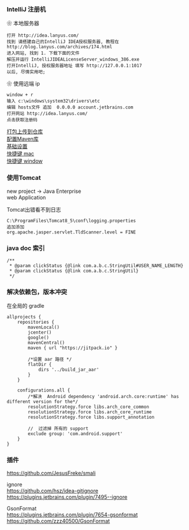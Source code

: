 ### IntelliJ 注册机

❀ 本地服务器   
```
打开 http://idea.lanyus.com/  
找到 请搭建自己的IntelliJ IDEA授权服务器, 教程在 http://blog.lanyus.com/archives/174.html  
进入网站, 找到 1. 下载下面的文件  
解压并运行 IntelliJIDEALicenseServer_windows_386.exe  
打开IntelliJ, 授权服务器地址 填写 http://127.0.0.1:1017  
以后, 尽情实用吧;  
```

❀ 使用远端 ip  
```
window + r   
输入 c:\windows\system32\drivers\etc  
编辑 hosts文件 追加  0.0.0.0 account.jetbrains.com  
打开网站 http://idea.lanyus.com/  
点击获取注册码  
```
[打包上传到仓库](library/upload_aar.md)  
[配置Maven库](library/with_maven.md)  
[基础设置](library/basic_using.md)  
[快捷键 mac](library/key_map_mac.md)  
[快捷键 window](library/key_map_window.md)  
### 使用Tomcat  
new project -> Java Enterprise  
web Application  

Tomcat出错看不到日志  
```
C:\ProgramFiles\Tomcat8_5\conf\logging.properties
追加添加  
org.apache.jasper.servlet.TldScanner.level = FINE
```

### java  doc 索引  
```
/**
 * @param clickStatus {@link com.a.b.c.StringUtil#USER_NAME_LENGTH}
 * @param clickStatus {@link com.a.b.c.StringUtil}
 */
```

### 解决依赖包，版本冲突  
在全局的 gradle  
```
allprojects {
    repositories {
        mavenLocal()
        jcenter()
        google()
        mavenCentral()
        maven { url "https://jitpack.io" }

        /*设置 aar 路径 */
        flatDir {
            dirs '../build_jar_aar'
        }
    }

    configurations.all {
        /*解决  Android dependency 'android.arch.core:runtime' has different version for the*/
        resolutionStrategy.force libs.arch_core_common
        resolutionStrategy.force libs.arch_core_runtime
        resolutionStrategy.force libs.support_annotation

        //  过滤掉 所有的 support
        exclude group: 'com.android.support'
    }
}
```

### 插件  
https://github.com/JesusFreke/smali  

ignore  
https://github.com/hsz/idea-gitignore  
https://plugins.jetbrains.com/plugin/7495--ignore  

GsonFormat  
https://plugins.jetbrains.com/plugin/7654-gsonformat  
https://github.com/zzz40500/GsonFormat  

